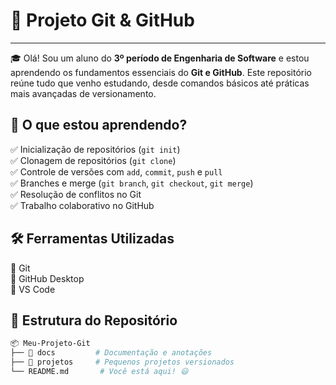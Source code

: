 # 🚀 **Projeto Git & GitHub**  
___
🎓 Olá! Sou um aluno do **3º período de Engenharia de Software** e estou aprendendo os fundamentos essenciais do **Git e GitHub**. Este repositório reúne tudo que venho estudando, desde comandos básicos até práticas mais avançadas de versionamento.  

## 📌 **O que estou aprendendo?**  
✅ Inicialização de repositórios (`git init`)  
✅ Clonagem de repositórios (`git clone`)  
✅ Controle de versões com `add`, `commit`, `push` e `pull`  
✅ Branches e merge (`git branch`, `git checkout`, `git merge`)  
✅ Resolução de conflitos no Git  
✅ Trabalho colaborativo no GitHub  

## 🛠️ **Ferramentas Utilizadas**  
🔹 Git  
🔹 GitHub Desktop  
🔹 VS Code  

## 📂 **Estrutura do Repositório**  
```bash
📦 Meu-Projeto-Git
├── 📁 docs         # Documentação e anotações
├── 📁 projetos     # Pequenos projetos versionados
└── README.md       # Você está aqui! 😃
